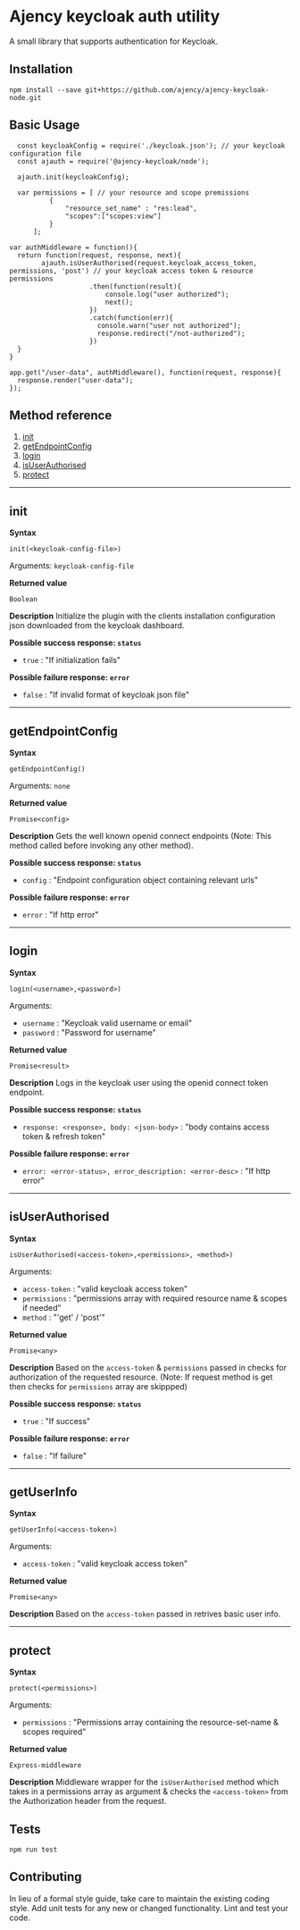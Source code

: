 Ajency keycloak auth utility
=========

A small library that supports authentication for Keycloak.

## Installation

  `npm install --save git+https://github.com/ajency/ajency-keycloak-node.git`

## Basic Usage

```
  const keycloakConfig = require('./keycloak.json'); // your keycloak configuration file
  const ajauth = require('@ajency-keycloak/node');

  ajauth.init(keycloakConfig);

  var permissions = [ // your resource and scope premissions
          {
              "resource_set_name" : "res:lead",
              "scopes":["scopes:view"]
          }
      ];

var authMiddleware = function(){
  return function(request, response, next){
        ajauth.isUserAuthorised(request.keycloak_access_token, permissions, 'post') // your keycloak access token & resource permissions
                    .then(function(result){
                        console.log("user authorized");
                        next();
                    })
                    .catch(function(err){
                      console.warn("user not authorized");
                      response.redirect("/not-authorized");
                    })
  }    
}

app.get("/user-data", authMiddleware(), function(request, response){
  response.render("user-data");
});

```

## Method reference
1. [init](#init)
2. [getEndpointConfig](#getendpointconfig)
3. [login](#login)
4. [isUserAuthorised](#isuserauthorised)
5. [protect](#protect)


***
## init

**Syntax**

```
init(<keycloak-config-file>)
```

Arguments: `keycloak-config-file`

**Returned value**

```
Boolean
```

**Description**
Initialize the plugin with the clients installation configuration json downloaded from the keycloak dashboard.

**Possible success response: `status`**
* `true` : "If initialization fails"

**Possible failure response: `error`**
* `false` : "If invalid format of keycloak json file"


***
## getEndpointConfig

**Syntax**

```
getEndpointConfig()
```

Arguments: `none`

**Returned value**

```
Promise<config>
```

**Description**
Gets the well known openid connect endpoints (Note: This method called before invoking any other method).

**Possible success response: `status`**
* `config` : "Endpoint configuration object containing relevant urls"

**Possible failure response: `error`**
* `error` : "If http error"


***
## login

**Syntax**

```
login(<username>,<password>)
```

Arguments: 
* `username` : "Keycloak valid username or email"
* `password` : "Password for username"

**Returned value**

```
Promise<result>
```

**Description**
Logs in the keycloak user using the openid connect token endpoint.

**Possible success response: `status`**
* `response: <response>, body: <json-body>` : "body contains access token & refresh token"

**Possible failure response: `error`**
* `error: <error-status>, error_description: <error-desc>` : "If http error"


***
## isUserAuthorised

**Syntax**

```
isUserAuthorised(<access-token>,<permissions>, <method>)
```

Arguments: 
* `access-token` : "valid keycloak access token"
* `permissions` : "permissions array with required resource name & scopes if needed"
* `method` : "'get' / 'post'"

**Returned value**

```
Promise<any>
```

**Description**
Based on the `access-token` & `permissions` passed in checks for authorization of the requested resource. (Note: If request method is get then checks for `permissions` array are skippped)

**Possible success response: `status`**
* `true` : "If success"

**Possible failure response: `error`**
* `false` : "If failure"


***
## getUserInfo

**Syntax**

```
getUserInfo(<access-token>)
```

Arguments: 
* `access-token` : "valid keycloak access token"

**Returned value**

```
Promise<any>
```

**Description**
Based on the `access-token` passed in retrives basic user info.


***
## protect

**Syntax**

```
protect(<permissions>)
```

Arguments: 
* `permissions` : "Permissions array containing the resource-set-name & scopes required"

**Returned value**

```
Express-middleware
```

**Description**
Middleware wrapper for the `isUserAuthorised` method which takes in a permissions array as argument & checks the `<access-token>` from the Authorization header from the request.



## Tests

  `npm run test`

## Contributing

In lieu of a formal style guide, take care to maintain the existing coding style. Add unit tests for any new or changed functionality. Lint and test your code.